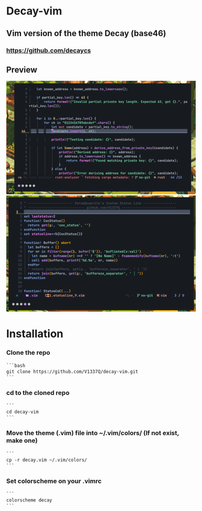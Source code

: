 # Decay-vim
## Vim version of the theme Decay (base46)
### https://github.com/decaycs

## Preview

![Alt text](./assets/image1.png)
![Alt text](./assets/image2.png)

# Installation

### Clone the repo
    ```bash
    git clone https://github.com/V1337Q/decay-vim.git
    ```

### cd to the cloned repo
    ```
    cd decay-vim
    ```

### Move the theme (.vim) file into ~/.vim/colors/ (If not exist, make one)
    ```
    cp -r decay.vim ~/.vim/colors/
    ```
### Set colorscheme on your .vimrc
    ```
    colorscheme decay
    ```





